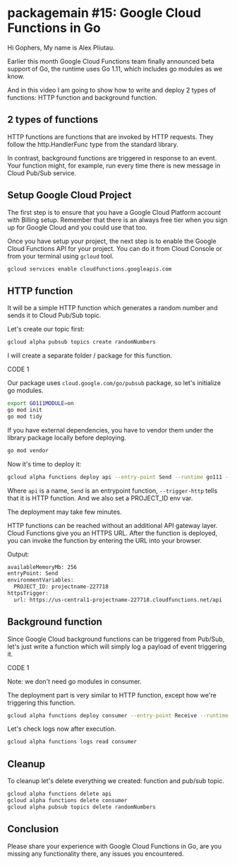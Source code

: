 # packagemain #15: Google Cloud Functions in Go

Hi Gophers, My name is Alex Pliutau.

Earlier this month Google Cloud Functions team finally announced beta support of Go, the runtime uses Go 1.11, which includes go modules as we know.

And in this video I am going to show how to write and deploy 2 types of functions: HTTP function and background function.

## 2 types of functions

HTTP functions are functions that are invoked by HTTP requests. They follow the http.HandlerFunc type from the standard library.

In contrast, background functions are triggered in response to an event. Your function might, for example, run every time there is new message in Cloud Pub/Sub service.

## Setup Google Cloud Project

The first step is to ensure that you have a Google Cloud Platform account with Billing setup. Remember that there is an always free tier when you sign up for Google Cloud and you could use that too.

Once you have setup your project, the next step is to enable the Google Cloud Functions API for your project. You can do it from Cloud Console or from your terminal using `gcloud` tool.

```bash
gcloud services enable cloudfunctions.googleapis.com
```

## HTTP function

It will be a simple HTTP function which generates a random number and sends it to Cloud Pub/Sub topic.

Let's create our topic first:

```bash
gcloud alpha pubsub topics create randomNumbers
```

I will create a separate folder / package for this function.

CODE 1

Our package uses `cloud.google.com/go/pubsub` package, so let's initialize go modules.

```bash
export GO111MODULE=on
go mod init
go mod tidy
```

If you have external dependencies, you have to vendor them under the library package locally before deploying.

```bash
go mod vendor
```

Now it's time to deploy it:

```bash
gcloud alpha functions deploy api --entry-point Send --runtime go111 --trigger-http --set-env-vars PROJECT_ID=projectname-227718
```

Where `api` is a name, `Send` is an entrypoint function, `--trigger-http` tells that it is HTTP function. And we also set a PROJECT_ID env var.

The deployment may take few minutes.

HTTP functions can be reached without an additional API gateway layer. Cloud Functions give you an HTTPS URL. After the function is deployed, you can invoke the function by entering the URL into your browser.

Output:

```bash
availableMemoryMb: 256
entryPoint: Send
environmentVariables:
  PROJECT_ID: projectname-227718
httpsTrigger:
  url: https://us-central1-projectname-227718.cloudfunctions.net/api
```

## Background function

Since Google Cloud background functions can be triggered from Pub/Sub, let's just write a function which will simply log a payload of event triggering it.

CODE 1

Note: we don't need go modules in consumer.

The deployment part is very similar to HTTP function, except how we're triggering this function.

```bash
gcloud alpha functions deploy consumer --entry-point Receive --runtime go111 --trigger-topic=randomNumbers
```

Let's check logs now after execution.

```bash
gcloud alpha functions logs read consumer
```

## Cleanup

To cleanup let's delete everything we created: function and pub/sub topic.

```bash
gcloud alpha functions delete api
gcloud alpha functions delete consumer
gcloud alpha pubsub topics delete randomNumbers
```

## Conclusion

Please share your experience with Google Cloud Functions in Go, are you missing any functionality there, any issues you encountered.